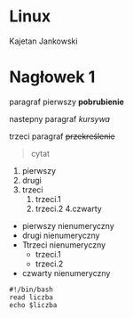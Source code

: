 # Linux
Kajetan Jankowski
# Nagłowek 1
  paragraf pierwszy
**pobrubienie**

  nastepny paragraf
*kursywa*


  trzeci paragraf
<strike>przekreślenie</strike>

>cytat


1. pierwszy
2. drugi
3. trzeci
    1. trzeci.1
    2. trzeci.2
4.czwarty

- pierwszy nienumeryczny
- drugi nienumeryczny
- Ttrzeci nienumeryczny
    - trzeci.1
    - trzeci.2
- czwarty nienumeryczny

```
#!/bin/bash
read liczba
echo $liczba
```





